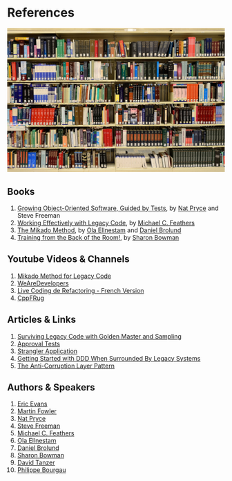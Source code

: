 # References 

![IMAGE](../images/book-shelve.jpg)

## Books
1. [Growing Object-Oriented Software, Guided by Tests](https://www.goodreads.com/book/show/4268826-growing-object-oriented-software-guided-by-tests), 
by [Nat Pryce](http://natpryce.com/bio.html) and Steve Freeman
1. [Working Effectively with Legacy Code](https://www.r7krecon.com/legacy-code), by [Michael C. Feathers](https://www.r7krecon.com/)
1. [The Mikado Method](https://www.manning.com/books/the-mikado-method), by [Ola Ellnestam](https://ellnestam.wordpress.com/) 
and [Daniel Brolund](https://twitter.com/danielbrolund) 
1. [Training from the Back of the Room!](https://www.goodreads.com/book/show/8141935-training-from-the-back-of-the-room), 
   by [Sharon Bowman](https://bowperson.com/)

## Youtube Videos & Channels
1. [Mikado Method for Legacy Code](https://www.youtube.com/watch?v=qvlkyJ26PGc)
1. [WeAreDevelopers](https://www.youtube.com/channel/UCSD0dLRGQk_T-D3RvpM5aFQ)
1. [Live Coding de Refactoring - French Version](https://www.youtube.com/watch?v=Xp7YeQsV9L4)
1. [CppFRug](https://www.youtube.com/channel/UCJlLdNmBQH9Rg-NxR68RYeQ)

## Articles & Links 
1. [Surviving Legacy Code with Golden Master and Sampling](https://blog.thecodewhisperer.com/permalink/surviving-legacy-code-with-golden-master-and-sampling)
1. [Approval Tests](https://approvaltests.com/)
1. [Strangler Application](https://martinfowler.com/bliki/StranglerFigApplication.html)
1. [Getting Started with DDD When Surrounded By Legacy Systems](https://domainlanguage.com/wp-content/uploads/2016/04/GettingStartedWithDDDWhenSurroundedByLegacySystemsV1.pdf)
1. [The Anti-Corruption Layer Pattern](https://dev.to/asarnaout/the-anti-corruption-layer-pattern-pcd)

## Authors & Speakers 
1. [Eric Evans](https://domainlanguage.com/)
1. [Martin Fowler](https://martinfowler.com/)
1. [Nat Pryce](http://www.natpryce.com/)
1. [Steve Freeman](https://www.higherorderlogic.com/)
1. [Michael C. Feathers](https://www.r7krecon.com/)
1. [Ola Ellnestam](https://ellnestam.wordpress.com/)
1. [Daniel Brolund](https://twitter.com/danielbrolund)
1. [Sharon Bowman](https://bowperson.com/)
1. [David Tanzer](https://www.davidtanzer.net/)
1. [Philippe Bourgau](https://philippe.bourgau.net/) 